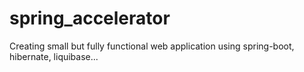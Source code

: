 # spring_accelerator
Creating small but fully functional web application using spring-boot, hibernate, liquibase... 
